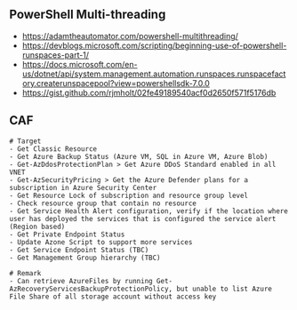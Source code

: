 ## PowerShell Multi-threading
 
- https://adamtheautomator.com/powershell-multithreading/
- https://devblogs.microsoft.com/scripting/beginning-use-of-powershell-runspaces-part-1/
- https://docs.microsoft.com/en-us/dotnet/api/system.management.automation.runspaces.runspacefactory.createrunspacepool?view=powershellsdk-7.0.0
- https://gist.github.com/rjmholt/02fe49189540acf0d2650f571f5176db


## CAF
```
# Target
- Get Classic Resource
- Get Azure Backup Status (Azure VM, SQL in Azure VM, Azure Blob)
- Get-AzDdosProtectionPlan > Get Azure DDoS Standard enabled in all VNET
- Get-AzSecurityPricing > Get the Azure Defender plans for a subscription in Azure Security Center
- Get Resource Lock of subscription and resource group level
- Check resource group that contain no resource
- Get Service Health Alert configuration, verify if the location where user has deployed the services that is configured the service alert (Region based)
- Get Private Endpoint Status
- Update Azone Script to support more services
- Get Service Endpoint Status (TBC)
- Get Management Group hierarchy (TBC)

# Remark
- Can retrieve AzureFiles by running Get-AzRecoveryServicesBackupProtectionPolicy, but unable to list Azure File Share of all storage account without access key
```
